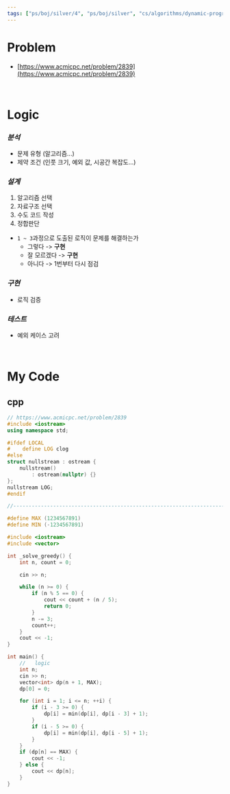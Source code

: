 ```yaml
---
tags: ["ps/boj/silver/4", "ps/boj/silver", "cs/algorithms/dynamic-programming/ps","cs/algorithms/greedy/ps","cs/algorithms/mathematics/ps"]
---
```


# Problem
- [https://www.acmicpc.net/problem/2839](https://www.acmicpc.net/problem/2839)

<br/>

# Logic

### *분석*
- 문제 유형 (알고리즘...)
- 제약 조건 (인풋 크기, 예외 값, 시공간 복잡도...)

### *설계*
1. 알고리즘 선택
2. 자료구조 선택
3. 수도 코드 작성
4. 정합판단
  - `1 ~ 3`과정으로 도출된 로직이 문제를 해결하는가
    - 그렇다 -> **구현**
    - 잘 모르겠다 -> **구현**
    - 아니다 -> 1번부터 다시 점검

### *구현*
- 로직 검증

### *테스트*
- 예외 케이스 고려

<br/>

# My Code
## cpp
```cpp title="boj/2839.cpp"
// https://www.acmicpc.net/problem/2839
#include <iostream>
using namespace std;

#ifdef LOCAL
#    define LOG clog
#else
struct nullstream : ostream {
    nullstream()
        : ostream(nullptr) {}
};
nullstream LOG;
#endif

//--------------------------------------------------------------------------------------------------

#define MAX (1234567891)
#define MIN (-1234567891)

#include <iostream>
#include <vector>

int _solve_greedy() {
    int n, count = 0;

    cin >> n;

    while (n >= 0) {
        if (n % 5 == 0) {
            cout << count + (n / 5);
            return 0;
        }
        n -= 3;
        count++;
    }
    cout << -1;
}

int main() {
    //   logic
    int n;
    cin >> n;
    vector<int> dp(n + 1, MAX);
    dp[0] = 0;

    for (int i = 1; i <= n; ++i) {
        if (i - 3 >= 0) {
            dp[i] = min(dp[i], dp[i - 3] + 1);
        }
        if (i - 5 >= 0) {
            dp[i] = min(dp[i], dp[i - 5] + 1);
        }
    }
    if (dp[n] == MAX) {
        cout << -1;
    } else {
        cout << dp[n];
    }
}

```
